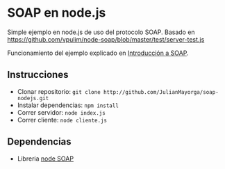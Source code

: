 # SOAP en node.js

Simple ejemplo en node.js de uso del protocolo SOAP. Basado en https://github.com/vpulim/node-soap/blob/master/test/server-test.js

Funcionamiento del ejemplo explicado en [Introducción a SOAP](https://docs.google.com/presentation/d/1Y9H-jBOpWJPH5Hl7lxAfrObiRiy9w9nbv8MWIrgu1RQ/pub?start=false&loop=false&delayms=3000).

## Instrucciones

* Clonar repositorio: `git clone http://github.com/JulianMayorga/soap-nodejs.git`
* Instalar dependencias: `npm install`
* Correr servidor: `node index.js`
* Correr cliente: `node cliente.js`

## Dependencias

* Libreria [node SOAP](https://github.com/vpulim/node-soap)
